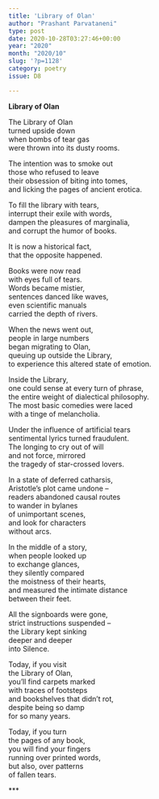 ```yaml
---
title: 'Library of Olan'
author: "Prashant Parvataneni"
type: post
date: 2020-10-28T03:27:46+00:00
year: "2020"
month: "2020/10"
slug: '?p=1128'
category: poetry
issue: D8

---
```

**Library of Olan**

The Library of Olan  
turned upside down  
when bombs of tear gas  
were thrown into its dusty rooms.

The intention was to smoke out  
those who refused to leave  
their obsession of biting into tomes,  
and licking the pages of ancient erotica.

To fill the library with tears,  
interrupt their exile with words,  
dampen the pleasures of marginalia,  
and corrupt the humor of books.

It is now a historical fact,  
that the opposite happened.

Books were now read  
with eyes full of tears.  
Words became mistier,  
sentences danced like waves,  
even scientific manuals  
carried the depth of rivers.

When the news went out,  
people in large numbers  
began migrating to Olan,  
queuing up outside the Library,  
to experience this altered state of emotion.

Inside the Library,  
one could sense at every turn of phrase,  
the entire weight of dialectical philosophy.  
The most basic comedies were laced  
with a tinge of melancholia.

Under the influence of artificial tears  
sentimental lyrics turned fraudulent.  
The longing to cry out of will  
and not force, mirrored  
the tragedy of star-crossed lovers.

In a state of deferred catharsis,  
Aristotle’s plot came undone –  
readers abandoned causal routes  
to wander in bylanes  
of unimportant scenes,  
and look for characters  
without arcs.

In the middle of a story,  
when people looked up  
to exchange glances,  
they silently compared  
the moistness of their hearts,  
and measured the intimate distance  
between their feet.

All the signboards were gone,  
strict instructions suspended &#8211;  
the Library kept sinking  
deeper and deeper  
into Silence.

Today, if you visit  
the Library of Olan,  
you’ll find carpets marked  
with traces of footsteps  
and bookshelves that didn’t rot,  
despite being so damp  
for so many years.

Today, if you turn  
the pages of any book,  
you will find your fingers  
running over printed words,  
but also, over patterns  
of fallen tears.

\***
